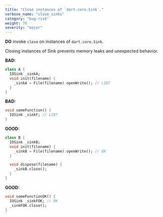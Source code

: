 ```yaml
---
title: "Close instances of `dart.core.Sink`."
verbose_name: "close_sinks"
category: "bug-risk"
weight: 70
severity: "major"
---
```

**DO** invoke `close` on instances of `dart.core.Sink`.

Closing instances of Sink prevents memory leaks and unexpected behavior.

**BAD:**
```dart
class A {
  IOSink _sinkA;
  void init(filename) {
    _sinkA = File(filename).openWrite(); // LINT
  }
}
```

**BAD:**
```dart
void someFunction() {
  IOSink _sinkF; // LINT
}
```

**GOOD:**
```dart
class B {
  IOSink _sinkB;
  void init(filename) {
    _sinkB = File(filename).openWrite(); // OK
  }

  void dispose(filename) {
    _sinkB.close();
  }
}
```

**GOOD:**
```dart
void someFunctionOK() {
  IOSink _sinkFOK; // OK
  _sinkFOK.close();
}
```
